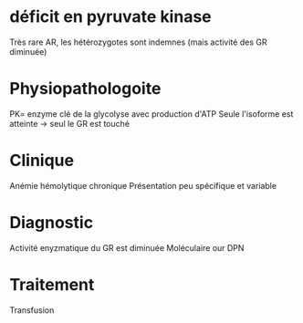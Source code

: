 # déficit en pyruvate kinase



Très rare
AR, les hétérozygotes sont indemnes (mais activité des GR diminuée)

# Physiopathologoite

PK=  enzyme clé de la glycolyse avec production d'ATP
Seule l'isoforme est atteinte -> seul le GR est touché

# Clinique

Anémie hémolytique chronique
Présentation peu spécifique et variable

# Diagnostic

Activité enyzmatique du GR est diminuée 
Moléculaire our DPN

# Traitement 

Transfusion
